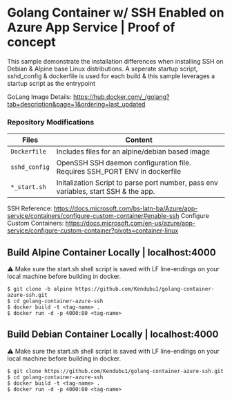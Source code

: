 # Golang Container w/ SSH Enabled on Azure App Service | Proof of concept
This sample demonstrate the installation differences when installing SSH on Debian & Alpine base Linux distributions. A seperate startup script, sshd_config & dockerfile is used for each build & this sample leverages a startup script as the entrypoint

GoLang Image Details: https://hub.docker.com/_/golang?tab=description&page=1&ordering=last_updated

### Repository Modifications 

| Files             |  Content                                   |
|----------------------|--------------------------------------------|
| `Dockerfile`           | Includes files for an alpine/debian based image           |
| `sshd_config`       | OpenSSH SSH daemon configuration file. Requires SSH_PORT ENV in dockerfile                      |
| `*_start.sh`               | Initalization Script to parse port number, pass env variables, start SSH & the app.                                 |

SSH Reference: https://docs.microsoft.com/bs-latn-ba/Azure/app-service/containers/configure-custom-container#enable-ssh
Configure Custom Containers: https://docs.microsoft.com/en-us/azure/app-service/configure-custom-container?pivots=container-linux


## Build Alpine Container Locally | localhost:4000
⚠ Make sure the start.sh shell script is saved with LF line-endings on your local machine before building in docker.
```
$ git clone -b alpine https://github.com/Kendubu1/golang-container-azure-ssh.git
$ cd golang-container-azure-ssh
$ docker build -t <tag-name> .
$ docker run -d -p 4000:80 <tag-name>
```

## Build Debian Container Locally | localhost:4000
⚠ Make sure the start.sh shell script is saved with LF line-endings on your local machine before building in docker.
```
$ git clone https://github.com/Kendubu1/golang-container-azure-ssh.git
$ cd golang-container-azure-ssh
$ docker build -t <tag-name> .
$ docker run -d -p 4000:80 <tag-name>
```
